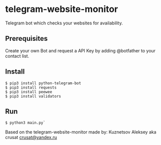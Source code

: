 # telegram-website-monitor

Telegram bot which checks your websites for availability.

## Prerequisites
Create your own Bot and request a API Key by adding @botfather to your contact list.

## Install

    $ pip3 install python-telegram-bot
    $ pip3 install requests
    $ pip3 install peewee
    $ pip3 install validators

## Run

    $ python3 main.py`


Based on the telegram-website-monitor made by:
Kuznetsov Aleksey aka crusat <crusat@yandex.ru>
